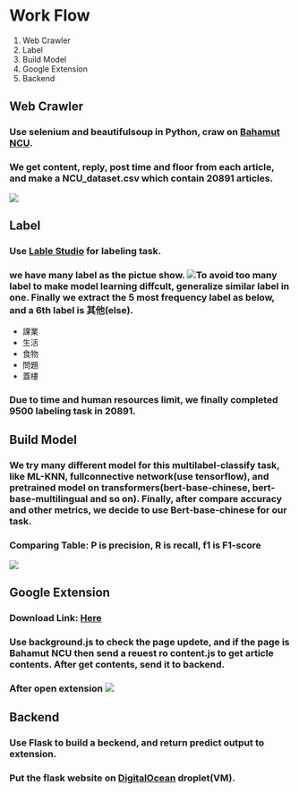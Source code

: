 # Work Flow
1. Web Crawler
2. Label
3. Build Model
4. Google Extension
5. Backend

## Web Crawler
### Use selenium and beautifulsoup in Python, craw on [Bahamut NCU](https://forum.gamer.com.tw/C.php?page=1&bsn=60076&snA=4671705).

### We get content, reply, post time and floor from each article, and make a NCU_dataset.csv which contain 20891 articles.
![](https://cdn.discordapp.com/attachments/1122916420192309321/1126770109470478346/image.png)

## Label
### Use [Lable Studio](https://labelstud.io/) for  labeling task.
### we have many label as the pictue show. ![](https://media.discordapp.net/attachments/1122916420192309321/1126774256945078283/image.png?width=1440&height=422)To avoid too many label to make model learning diffcult, generalize similar label in one. Finally we extract the 5 most frequency label as below, and a 6th label is 其他(else).
* 課業
* 生活
* 食物
* 問題
* 蓋樓
### Due to time and human resources limit, we finally completed 9500 labeling task in 20891.

## Build Model

### We try many different model for this multilabel-classify task, like ML-KNN, fullconnective network(use tensorflow), and pretrained model on transformers(bert-base-chinese, bert-base-multilingual and so on). Finally, after compare accuracy and other metrics, we decide to use Bert-base-chinese for our task.

### Comparing Table: P is precision, R is recall, f1 is F1-score
![](https://cdn.discordapp.com/attachments/1122916420192309321/1126794830253658152/2023-07-07_164000.png)

## Google Extension
### Download Link: [Here](https://chrome.google.com/webstore/detail/%E5%B7%B4%E5%93%88%E5%A7%86%E7%89%B9-%E4%B8%AD%E5%A4%AE%E4%B8%B2%E5%88%86%E6%9E%90/cffglllonpmkobnlbcbechbnmocaadhl)
### Use background.js to check the page updete, and if the page is Bahamut NCU then send a reuest ro content.js to get article contents. After get contents, send it to backend.
### After open extension ![](https://cdn.discordapp.com/attachments/1122916420192309321/1130743346646749194/2023-07-05_210959.png)

## Backend
### Use Flask to build a beckend, and return predict output to extension.
### Put the flask website on [DigitalOcean](https://www.digitalocean.com/) droplet(VM).
